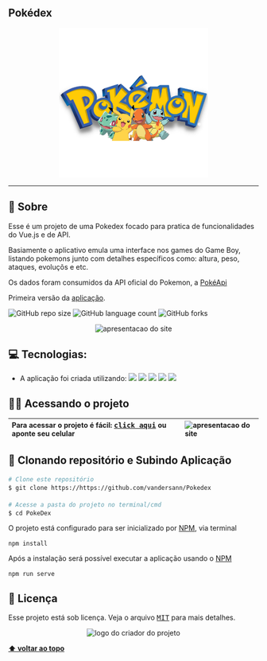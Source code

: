 ## Pokédex
<p align="center">
    <img width="300" src="/src/assets/title50.png">
</p>

-------

## 🔎 Sobre
Esse é um projeto de uma Pokedex focado para pratica de funcionalidades do Vue.js e de API.

Basiamente o aplicativo emula uma interface nos games do Game Boy, listando pokemons junto com detalhes
específicos como: altura, peso, ataques, evoluçõs e etc.

Os dados foram consumidos da API oficial do Pokemon, a [PokéApi](https://pokeapi.co/)

Primeira versão da [aplicação](https://user-images.githubusercontent.com/65673565/163481449-aef38c4b-ba00-46c6-805c-38f732d69b76.gif).

![GitHub repo size](https://img.shields.io/github/repo-size/vandersann/Pokedex?style=for-the-badge)
![GitHub language count](https://img.shields.io/github/languages/count/vandersann/Pokedex?style=for-the-badge)
![GitHub forks](https://img.shields.io/github/forks/iuricode/Pokedex?style=for-the-badge)

<p align="center">
<img  width="800" src="/src/assets/apresentacao.gif" alt="apresentacao do site">
</p>


## 💻 Tecnologias:

* A aplicação foi criada utilizando:
  <img src="https://img.shields.io/badge/html5-%23E34F26.svg?style=flat&logo=html5&logoColor=white">
  <img src="https://img.shields.io/badge/css3-%231572B6.svg?style=flat&logo=css3&logoColor=white">
  <img src="https://img.shields.io/badge/vuejs-%2335495e.svg?style=flat&logo=vuedotjs&logoColor=%234FC08D">
  <img src="https://img.shields.io/badge/Vuetify-1867C0?style=flat&logo=vuetify&logoColor=AEDDFF">
  <img src="https://img.shields.io/badge/node.js-6DA55F?style=flat&logo=node.js&logoColor=white">
  
  
  
## :man_technologist: Acessando o projeto

Para acessar o projeto é fácil: <a href="https://game-regate91.netlify.app" target="_blank"><kbd>click aqui</kbd></a> ou aponte seu celular | <img src="imgs/qr.png" height="125" width="125" alt="apresentacao do site">
:--------- | :---------    
  
## 🤘 Clonando repositório e Subindo Aplicação

```bash
# Clone este repositório
$ git clone https://https://github.com/vandersann/Pokedex

# Acesse a pasta do projeto no terminal/cmd
$ cd PokeDex
```

O projeto está configurado para ser inicializado por [NPM](https://www.npmjs.com/), via terminal

```shell
npm install
```

Após a instalação será possível executar a aplicação usando o [NPM](https://www.npmjs.com/)

```shell
npm run serve
```

## 📝 Licença

Esse projeto está sob licença. Veja o arquivo <kbd>[MIT](Mit.md)</kbd> para mais detalhes.

<p align="center">
  <img witdh="300" src="https://user-images.githubusercontent.com/65673565/190916838-46057236-9d6e-4e75-b919-d24f673caec7.svg" alt="logo do criador do projeto")
 </p>


**[⬆ voltar ao topo](#Pokédex )**
